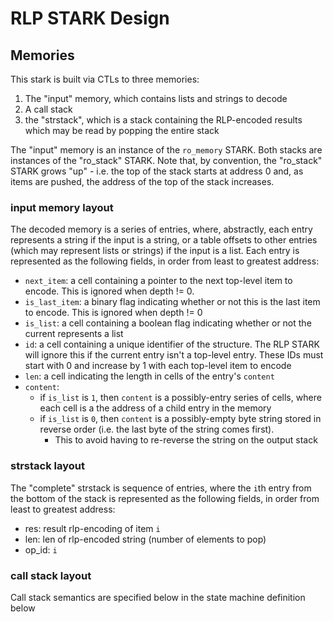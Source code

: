 # RLP STARK Design

## Memories

This stark is built via CTLs to three memories:
1. The "input" memory, which contains lists and strings to decode
2. A call stack
3. the "strstack", which is a stack containing the RLP-encoded results which may be read by popping the entire stack

The "input" memory is an instance of the `ro_memory` STARK. Both stacks are instances of the "ro_stack" STARK. Note that, by convention, the "ro_stack" STARK grows "up" - i.e. the top of the stack starts at address 0 and, as items are pushed, the address of the top of the stack increases.

### input memory layout

The decoded memory is a series of entries, where, abstractly, each entry represents a string if the input is a string, or a table offsets to other entries (which may represent lists or strings) if the input is a list. Each entry is represented as the following fields, in order from least to greatest address:
* `next_item`: a cell containing a pointer to the next top-level item to encode. This is ignored when depth != 0.
* `is_last_item`: a binary flag indicating whether or not this is the last item to encode. This is ignored when depth != 0
* `is_list`: a cell containing a boolean flag indicating whether or not the current represents a list
* `id`: a cell containing a unique identifier of the structure. The RLP STARK will ignore this if the current entry isn't a top-level entry. These IDs must start with 0 and increase by 1 with each top-level item to encode
* `len`: a cell indicating the length in cells of the entry's `content`
* `content`:
	* if `is_list` is `1`, then `content` is a possibly-entry series of cells, where each cell is a the address of a child entry in the memory
	* if `is_list` is `0`, then `content` is a possibly-empty byte string stored in reverse order (i.e. the last byte of the string comes first).
		* This to avoid having to re-reverse the string on the output stack

### strstack layout

The "complete" strstack is sequence of entries, where the `i`th entry from the bottom of the stack is represented as the following fields, in order from least to greatest address:
* res: result rlp-encoding of item `i`
* len: len of rlp-encoded string (number of elements to pop)
* op_id: `i`

### call stack layout

Call stack semantics are specified below in the state machine definition below


